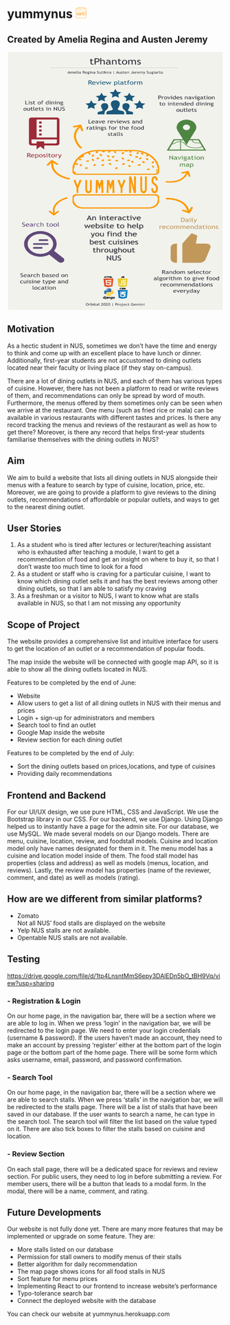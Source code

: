 # yummynus <img src="./yummyNUS/static/yummyNUS/images/logo3.png" width="30" height = "25"/>
## Created by Amelia Regina and Austen Jeremy

<p align="center">
     <img src="./Orbital Final Poster(1).jpg" height="600" width="500" />
</p>
     
## Motivation

As a hectic student in NUS, sometimes we don’t have the time and energy to think and come up with an excellent place to have lunch or dinner. Additionally, first-year students are not accustomed to dining outlets located near their faculty or living place (if they stay on-campus).

There are a lot of dining outlets in NUS, and each of them has various types of cuisine. However, there has not been a platform to read or write reviews of them, and recommendations can only be spread by word of mouth. Furthermore, the menus offered by them sometimes only can be seen when we arrive at the restaurant. One menu (such as fried rice or mala) can be available in various restaurants with different tastes and prices. Is there any record tracking the menus and reviews of the restaurant as well as how to get there? Moreover, is there any record that helps first-year students familiarise themselves with the dining outlets in NUS?


## Aim

We aim to build a website that lists all dining outlets in NUS alongside their menus with a feature to search by type of cuisine, location, price, etc. Moreover, we are going to provide a platform to give reviews to the dining outlets, recommendations of affordable or popular outlets, and ways to get to the nearest dining outlet.


## User Stories

1. As a student who is tired after lectures or lecturer/teaching assistant who is exhausted after teaching a module, I want to get a recommendation of food and get an insight on where to buy it, so that I don’t waste too much time to look for a food
2. As a student or staff who is craving for a particular cuisine, I want to know which dining outlet sells it and has the best reviews among other dining outlets, so that I am able to satisfy my craving
3. As a freshman or a visitor to NUS, I want to know what are stalls available in NUS, so that I am not missing any opportunity


## Scope of Project

The website provides a comprehensive list and intuitive interface for users to get the location of an outlet or a recommendation of popular foods.

The map inside the website will be connected with google map API, so it is able to show all the dining outlets located in NUS. 

Features to be completed by the end of June:
- Website
- Allow users to get a list of all dining outlets in NUS with their menus and prices
- Login + sign-up for administrators and members
- Search tool to find an outlet
- Google Map inside the website
- Review section for each dining outlet

Features to be completed by the end of July:
- Sort the dining outlets based on prices,locations, and type of cuisines
- Providing daily recommendations 


## Frontend and Backend
For our UI/UX design, we use pure HTML, CSS and JavaScript. We use the Bootstrap library in our CSS. For our backend, we use Django. Using Django helped us to instantly have a page for the admin site. For our database, we use MySQL.
We made several models on our Django models. There are menu, cuisine, location, review, and foodstall models. Cuisine and location model only have names designated for them in it. The menu model has a cuisine and location model inside of them. The food stall model has properties (class and address) as well as models (menus, location, and reviews). Lastly, the review model has properties (name of the reviewer, comment, and date) as well as models (rating).



## How are we different from similar platforms?

- Zomato    
  Not all NUS’ food stalls are displayed on the website
- Yelp
  NUS stalls are not available.
- Opentable
  NUS stalls are not available.


## Testing
https://drive.google.com/file/d/1tp4LnsntMmS6epy3DAlEDn5bO_tBH9Vq/view?usp=sharing

### - Registration & Login
On our home page, in the navigation bar, there will be a section where we are able to log in. When we press ‘login’ in the navigation bar, we will be redirected to the login page. We need to enter your login credentials (username & password). If the users haven’t made an account, they need to make an account by pressing ‘register’ either at the bottom part of the login page or the bottom part of the home page. There will be some form which asks username, email, password, and password confirmation. 

### - Search Tool
On our home page, in the navigation bar, there will be a section where we are able to search stalls. When we press ‘stalls’ in the navigation bar, we will be redirected to the stalls page. There will be a list of stalls that have been saved in our database. If the user wants to search a name, he can type in the search tool. The search tool will filter the list based on the value typed on it. There are also tick boxes to filter the stalls based on cuisine and location. 

### - Review Section
On each stall page, there will be a dedicated space for reviews and review section. For public users, they need to log in before submitting a review. For member users, there will be a button that leads to a modal form. In the modal, there will be a name, comment, and rating.

## Future Developments

Our website is not fully done yet. There are many more features that may be implemented or upgrade on some feature. They are:
- More stalls listed on our database
- Permission for stall owners to modify menus of their stalls
- Better algorithm for daily recommendation
- The map page shows icons for all food stalls in NUS
- Sort feature for menu prices
- Implementing React to our frontend to increase website’s performance
- Typo-tolerance search bar
- Connect the deployed website with the database

You can check our website at yummynus.herokuapp.com
